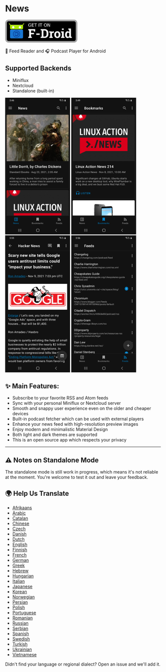 # News

<p>
  <a href="https://f-droid.org/packages/co.appreactor.news/">
    <img src="graphics/get-it-on-fdroid.svg" alt="Get it on F-Droid" height="75">
  </a>
</p>

📰 Feed Reader and 🎧 Podcast Player for Android

## Supported Backends

- Miniflux
- Nextcloud
- Standalone (built-in)

<div>
<img alt="" src="fastlane/metadata/android/en/images/phoneScreenshots/1.png" width="210">
<img alt="" src="fastlane/metadata/android/en/images/phoneScreenshots/2.png" width="210">
<img alt="" src="fastlane/metadata/android/en/images/phoneScreenshots/3.png" width="210">
<img alt="" src="fastlane/metadata/android/en/images/phoneScreenshots/4.png" width="210">
</div>

## ✨ Main Features:

- Subscribe to your favorite RSS and Atom feeds
- Sync with your personal Miniflux or Nextcloud server
- Smooth and snappy user experience even on the older and cheaper devices
- Built-in podcast fetcher which can be used with external players
- Enhance your news feed with high-resolution preview images
- Enjoy modern and minimalistic Material Design
- Both light and dark themes are supported
- This is an open source app which respects your privacy

---

## ⚠️ Notes on Standalone Mode
The standalone mode is still work in progress, which means it's not reliable at the moment. You're welcome to test it out and leave your feedback.

## 🌍 Help Us Translate

- [Afrikaans](app/src/main/res/values-af/strings.xml)
- [Arabic](/app/src/main/res/values-ar/strings.xml)
- [Catalan](/app/src/main/res/values-ca/strings.xml)
- [Chinese](/app/src/main/res/values-zh/strings.xml)
- [Czech](/app/src/main/res/values-cs/strings.xml)
- [Danish](/app/src/main/res/values-da/strings.xml)
- [Dutch](/app/src/main/res/values-nl/strings.xml)
- [English](/app/src/main/res/values/strings.xml)
- [Finnish](/app/src/main/res/values-fi/strings.xml)
- [French](/app/src/main/res/values-fr/strings.xml)
- [German](/app/src/main/res/values-de/strings.xml)
- [Greek](/app/src/main/res/values-el/strings.xml)
- [Hebrew](/app/src/main/res/values-iw/strings.xml)
- [Hungarian](/app/src/main/res/values-hu/strings.xml)
- [Italian](/app/src/main/res/values-it/strings.xml)
- [Japanese](/app/src/main/res/values-ja/strings.xml)
- [Korean](/app/src/main/res/values-ko/strings.xml)
- [Norwegian](/app/src/main/res/values-no/strings.xml)
- [Persian](/app/src/main/res/values-fa/strings.xml)
- [Polish](/app/src/main/res/values-pl/strings.xml)
- [Portuguese](/app/src/main/res/values-pt/strings.xml)
- [Romanian](/app/src/main/res/values-ro/strings.xml)
- [Russian](/app/src/main/res/values-ru/strings.xml)
- [Serbian](/app/src/main/res/values-sr/strings.xml)
- [Spanish](/app/src/main/res/values-es/strings.xml)
- [Swedish](/app/src/main/res/values-sv/strings.xml)
- [Turkish](/app/src/main/res/values-tr/strings.xml)
- [Ukrainian](/app/src/main/res/values-uk/strings.xml)
- [Vietnamese](/app/src/main/res/values-vi/strings.xml)

Didn't find your language or regional dialect? Open an issue and we'll add it.
